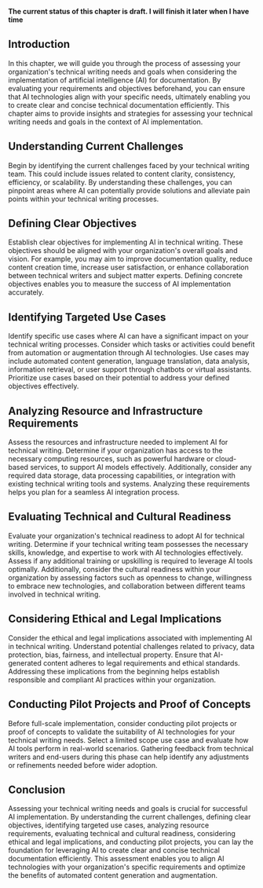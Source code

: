 **The current status of this chapter is draft. I will finish it later when I have time**

Introduction
------------

In this chapter, we will guide you through the process of assessing your organization's technical writing needs and goals when considering the implementation of artificial intelligence (AI) for documentation. By evaluating your requirements and objectives beforehand, you can ensure that AI technologies align with your specific needs, ultimately enabling you to create clear and concise technical documentation efficiently. This chapter aims to provide insights and strategies for assessing your technical writing needs and goals in the context of AI implementation.

Understanding Current Challenges
--------------------------------

Begin by identifying the current challenges faced by your technical writing team. This could include issues related to content clarity, consistency, efficiency, or scalability. By understanding these challenges, you can pinpoint areas where AI can potentially provide solutions and alleviate pain points within your technical writing processes.

Defining Clear Objectives
-------------------------

Establish clear objectives for implementing AI in technical writing. These objectives should be aligned with your organization's overall goals and vision. For example, you may aim to improve documentation quality, reduce content creation time, increase user satisfaction, or enhance collaboration between technical writers and subject matter experts. Defining concrete objectives enables you to measure the success of AI implementation accurately.

Identifying Targeted Use Cases
------------------------------

Identify specific use cases where AI can have a significant impact on your technical writing processes. Consider which tasks or activities could benefit from automation or augmentation through AI technologies. Use cases may include automated content generation, language translation, data analysis, information retrieval, or user support through chatbots or virtual assistants. Prioritize use cases based on their potential to address your defined objectives effectively.

Analyzing Resource and Infrastructure Requirements
--------------------------------------------------

Assess the resources and infrastructure needed to implement AI for technical writing. Determine if your organization has access to the necessary computing resources, such as powerful hardware or cloud-based services, to support AI models effectively. Additionally, consider any required data storage, data processing capabilities, or integration with existing technical writing tools and systems. Analyzing these requirements helps you plan for a seamless AI integration process.

Evaluating Technical and Cultural Readiness
-------------------------------------------

Evaluate your organization's technical readiness to adopt AI for technical writing. Determine if your technical writing team possesses the necessary skills, knowledge, and expertise to work with AI technologies effectively. Assess if any additional training or upskilling is required to leverage AI tools optimally. Additionally, consider the cultural readiness within your organization by assessing factors such as openness to change, willingness to embrace new technologies, and collaboration between different teams involved in technical writing.

Considering Ethical and Legal Implications
------------------------------------------

Consider the ethical and legal implications associated with implementing AI in technical writing. Understand potential challenges related to privacy, data protection, bias, fairness, and intellectual property. Ensure that AI-generated content adheres to legal requirements and ethical standards. Addressing these implications from the beginning helps establish responsible and compliant AI practices within your organization.

Conducting Pilot Projects and Proof of Concepts
-----------------------------------------------

Before full-scale implementation, consider conducting pilot projects or proof of concepts to validate the suitability of AI technologies for your technical writing needs. Select a limited scope use case and evaluate how AI tools perform in real-world scenarios. Gathering feedback from technical writers and end-users during this phase can help identify any adjustments or refinements needed before wider adoption.

Conclusion
----------

Assessing your technical writing needs and goals is crucial for successful AI implementation. By understanding the current challenges, defining clear objectives, identifying targeted use cases, analyzing resource requirements, evaluating technical and cultural readiness, considering ethical and legal implications, and conducting pilot projects, you can lay the foundation for leveraging AI to create clear and concise technical documentation efficiently. This assessment enables you to align AI technologies with your organization's specific requirements and optimize the benefits of automated content generation and augmentation.
